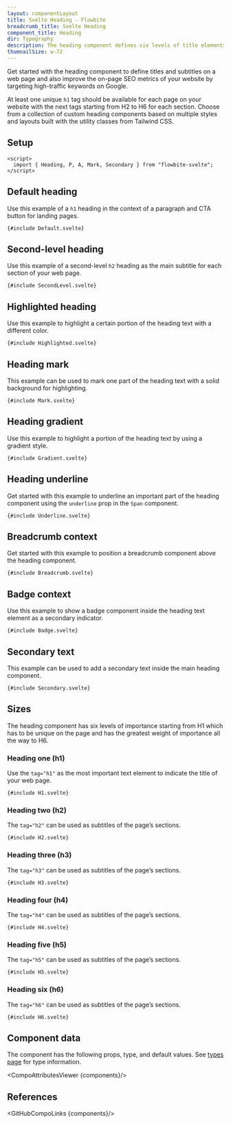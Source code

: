 ```yaml
---
layout: componentLayout
title: Svelte Heading - Flowbite
breadcrumb_title: Svelte Heading
component_title: Heading
dir: Typography
description: The heading component defines six levels of title elements from H1 to H6 that are used as titles and subtitles on a web page based on multiple styles and layouts
thumnailSize: w-72
---
```


<script>
  import { CompoAttributesViewer, GitHubCompoLinks, toKebabCase } from '../../utils'
  import { A, Heading, Breadcrumb, BreadcrumbItem } from '$lib';

  const components = 'Heading, P, A, Mark, Secondary'
</script>

Get started with the heading component to define titles and subtitles on a web page and also improve the on-page SEO metrics of your website by targeting high-traffic keywords on Google.

At least one unique `h1` tag should be available for each page on your website with the next tags starting from H2 to H6 for each section. Choose from a collection of custom heading components based on multiple styles and layouts built with the utility classes from Tailwind CSS.

## Setup

```svelte example hideOutput
<script>
  import { Heading, P, A, Mark, Secondary } from "flowbite-svelte";
</script>
```

## Default heading

Use this example of a `h1` heading in the context of a paragraph and CTA button for landing pages.

```svelte example
{#include Default.svelte}
```

## Second-level heading

Use this example of a second-level `h2` heading as the main subtitle for each section of your web page.

```svelte example
{#include SecondLevel.svelte}
```

## Highlighted heading

Use this example to highlight a certain portion of the heading text with a different color.

```svelte example
{#include Highlighted.svelte}
```

## Heading mark

This example can be used to mark one part of the heading text with a solid background for highlighting.

```svelte example
{#include Mark.svelte}
```

## Heading gradient

Use this example to highlight a portion of the heading text by using a gradient style.

```svelte example
{#include Gradient.svelte}
```

## Heading underline

Get started with this example to underline an important part of the heading component using the `underline` prop in the `Span` component.

```svelte example
{#include Underline.svelte}
```

## Breadcrumb context

Get started with this example to position a breadcrumb component above the heading component.

```svelte example
{#include Breadcrumb.svelte}
```

## Badge context

Use this example to show a badge component inside the heading text element as a secondary indicator.

```svelte example
{#include Badge.svelte}
```

## Secondary text

This example can be used to add a secondary text inside the main heading component.

```svelte example
{#include Secondary.svelte}
```

## Sizes

The heading component has six levels of importance starting from H1 which has to be unique on the page and has the greatest weight of importance all the way to H6.

### Heading one (h1)

Use the `tag="h1"` as the most important text element to indicate the title of your web page.

```svelte example
{#include H1.svelte}
```

### Heading two (h2)

The `tag="h2"` can be used as subtitles of the page’s sections.

```svelte example
{#include H2.svelte}
```

### Heading three (h3)

The `tag="h3"` can be used as subtitles of the page’s sections.

```svelte example
{#include H3.svelte}
```

### Heading four (h4)

The `tag="h4"` can be used as subtitles of the page’s sections.

```svelte example
{#include H4.svelte}
```

### Heading five (h5)

The `tag="h5"` can be used as subtitles of the page’s sections.

```svelte example
{#include H5.svelte}
```

### Heading six (h6)

The `tag="h6"` can be used as subtitles of the page’s sections.

```svelte example
{#include H6.svelte}
```

## Component data

The component has the following props, type, and default values. See [types page](/docs/pages/typescript) for type information.

<CompoAttributesViewer {components}/>

## References

<GitHubCompoLinks {components}/>
